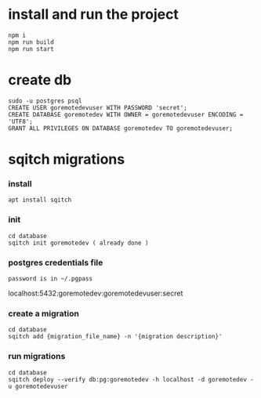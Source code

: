 # install and run the project
~~~
npm i
npm run build
npm run start
~~~

# create db
~~~
sudo -u postgres psql
CREATE USER goremotedevuser WITH PASSWORD 'secret';
CREATE DATABASE goremotedev WITH OWNER = goremotedevuser ENCODING = 'UTF8';
GRANT ALL PRIVILEGES ON DATABASE goremotedev TO goremotedevuser;
~~~
# sqitch migrations

### install
~~~
apt install sqitch
~~~
### init
~~~
cd database
sqitch init goremotedev ( already done )
~~~
### postgres credentials file
~~~
password is in ~/.pgpass
~~~

localhost:5432:goremotedev:goremotedevuser:secret

### create a migration
~~~
cd database
sqitch add {migration_file_name} -n '{migration description}'
~~~

### run migrations
~~~
cd database
sqitch deploy --verify db:pg:goremotedev -h localhost -d goremotedev -u goremotedevuser
~~~